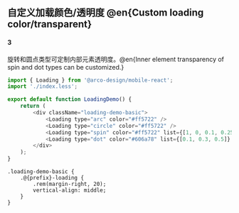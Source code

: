 ## 自定义加载颜色/透明度 @en{Custom loading color/transparent}

#### 3

旋转和圆点类型可定制内部元素透明度。@en{Inner element transparency of spin and dot types can be customized.}

```js
import { Loading } from '@arco-design/mobile-react';
import './index.less';

export default function LoadingDemo() {
    return (
        <div className="loading-demo-basic">
            <Loading type="arc" color="#ff5722" />
            <Loading type="circle" color="#ff5722" />
            <Loading type="spin" color="#ff5722" list={[1, 0, 0.1, 0.25, 0.4, 0.55, 0.7, 0.85]} />
            <Loading type="dot" color="#606a78" list={[0.1, 0.3, 0.5]} />
        </div>
    );
}
```

```less
.loading-demo-basic {
    .@{prefix}-loading {
        .rem(margin-right, 20);
        vertical-align: middle;
    }
}
```

